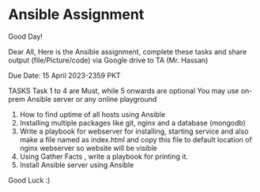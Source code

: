 # Ansible Assignment

Good Day!

Dear All,
Here is the Ansible assignment, complete these tasks and share output (file/Picture/code) via Google drive to TA (Mr. Hassan)

Due Date: 15 April 2023-2359 PKT

TASKS
Task 1 to 4 are Must, while 5 onwards are optional
You may use on-prem Ansible server or any online playground

1. How to find uptime of all hosts using Ansible
2. Installing multiple packages like  git, nginx and a database (mongodb) 
3. Write a playbook for webserver for installing, starting service and also make a file named as index.html and copy this file to default location of nginx webserver so website will be visible
4. Using Gather Facts , write a playbook for printing it.
5. Install Ansible server using Ansible


 

Good Luck :)
